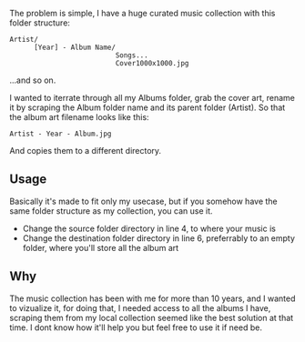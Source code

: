 The problem is simple, I have a huge curated music collection with this folder structure:

```
Artist/
      [Year] - Album Name/
                          Songs...
                          Cover1000x1000.jpg
```

...and so on.

I wanted to iterrate through all my Albums folder, grab the cover art, rename it by scraping the Album folder name and its parent folder (Artist). So that the album art filename looks like this:

```
Artist - Year - Album.jpg
```

And copies them to a different directory. 

## Usage
Basically it's made to fit only my usecase, but if you somehow have the same folder structure as my collection, you can use it. 
* Change the source folder directory in line 4, to where your music is
* Change the destination folder directory in line 6, preferrably to an empty folder, where you'll store all the album art

## Why
The music collection has been with me for more than 10 years, and I wanted to vizualize it, for doing that, I needed access to all the albums I have, scraping them from my local collection seemed like the best solution at that time.
I dont know how it'll help you but feel free to use it if need be.
